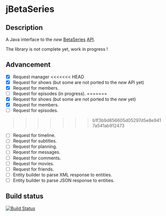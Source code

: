 jBetaSeries
===========
Description
-------
A Java interface to the _new_ [BetaSeries](http://www.betaseries.com/) [API](http://www.betaseries.com/api).

The library is not complete yet, work in progress !

Advancement
------
- [x] Request manager
<<<<<<< HEAD
- [x] Request for shows (but some are not ported to the _new_ API yet)
- [x] Request for members.
- [ ] Request for episodes (in progress).
=======
- [x] Request for shows (but some are not ported to the _new_ yet)
- [x] Request for members.
- [ ] Request for episodes.
>>>>>>> b1f3b9d856605d05297d5e8e9417a541ab912473
- [ ] Request for timeline.
- [ ] Request for subtitles.
- [ ] Request for planning.
- [ ] Request for messages.
- [ ] Request for comments.
- [ ] Request for movies.
- [ ] Request for friends.
- [ ] Entity builder to parse XML response to entities.
- [ ] Entity builder to parse JSON response to entities.

Build status
------
[![Build Status](https://travis-ci.org/AlexRNL/jBetaSeries.png?branch=master)](https://travis-ci.org/AlexRNL/jBetaSeries)
